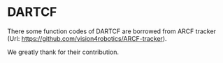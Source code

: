# DARTCF
There some function codes of DARTCF are borrowed from ARCF tracker (Url: https://github.com/vision4robotics/ARCF-tracker). 

We greatly thank for their contribution.
